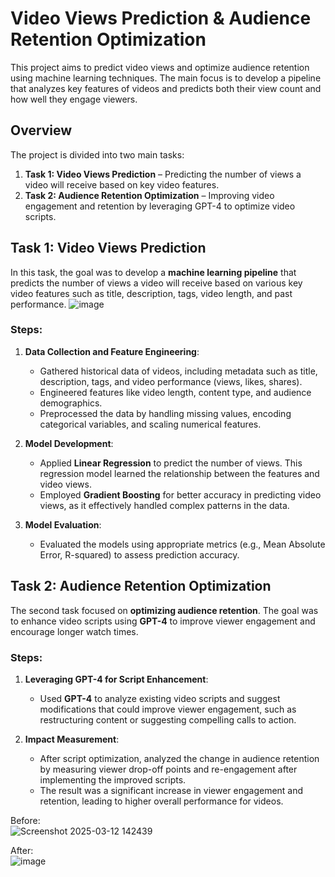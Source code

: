 # Video Views Prediction & Audience Retention Optimization

This project aims to predict video views and optimize audience retention using machine learning techniques. The main focus is to develop a pipeline that analyzes key features of videos and predicts both their view count and how well they engage viewers.

## Overview
The project is divided into two main tasks:
1. **Task 1: Video Views Prediction** – Predicting the number of views a video will receive based on key video features.
2. **Task 2: Audience Retention Optimization** – Improving video engagement and retention by leveraging GPT-4 to optimize video scripts.

## Task 1: Video Views Prediction
In this task, the goal was to develop a **machine learning pipeline** that predicts the number of views a video will receive based on various key video features such as title, description, tags, video length, and past performance.
![image](https://github.com/user-attachments/assets/cd4d20b8-7924-4e9b-a054-b9582a3aca5f)

### Steps:
1. **Data Collection and Feature Engineering**:
   - Gathered historical data of videos, including metadata such as title, description, tags, and video performance (views, likes, shares).
   - Engineered features like video length, content type, and audience demographics.
   - Preprocessed the data by handling missing values, encoding categorical variables, and scaling numerical features.

2. **Model Development**:
   - Applied **Linear Regression** to predict the number of views. This regression model learned the relationship between the features and video views.
   - Employed **Gradient Boosting** for better accuracy in predicting video views, as it effectively handled complex patterns in the data.

3. **Model Evaluation**:
   - Evaluated the models using appropriate metrics (e.g., Mean Absolute Error, R-squared) to assess prediction accuracy.

## Task 2: Audience Retention Optimization
The second task focused on **optimizing audience retention**. The goal was to enhance video scripts using **GPT-4** to improve viewer engagement and encourage longer watch times.

### Steps:
1. **Leveraging GPT-4 for Script Enhancement**:
   - Used **GPT-4** to analyze existing video scripts and suggest modifications that could improve viewer engagement, such as restructuring content or suggesting compelling calls to action.
   
2. **Impact Measurement**:
   - After script optimization, analyzed the change in audience retention by measuring viewer drop-off points and re-engagement after implementing the improved scripts.
   - The result was a significant increase in viewer engagement and retention, leading to higher overall performance for videos.

  
Before:  
![Screenshot 2025-03-12 142439](https://github.com/user-attachments/assets/a8aa2b81-da43-422d-b652-588bfc1314c8)  
  
After:  
![image](https://github.com/user-attachments/assets/925adf02-c198-40d9-8f61-5fa685608ede)

